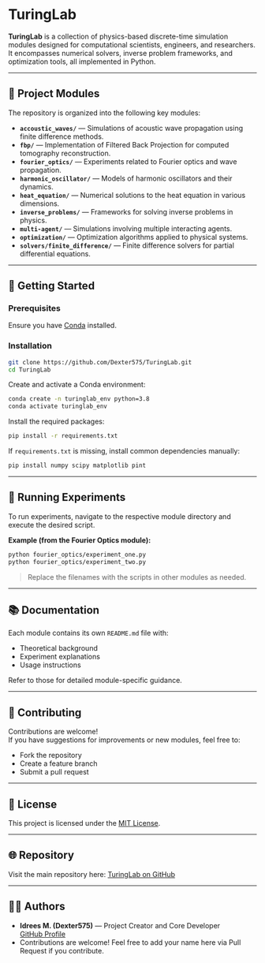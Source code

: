 ﻿# TuringLab

**TuringLab** is a collection of physics-based discrete-time simulation modules designed for computational scientists, engineers, and researchers. It encompasses numerical solvers, inverse problem frameworks, and optimization tools, all implemented in Python.

---

## 📁 Project Modules

The repository is organized into the following key modules:

- **`accoustic_waves/`** — Simulations of acoustic wave propagation using finite difference methods.
- **`fbp/`** — Implementation of Filtered Back Projection for computed tomography reconstruction.
- **`fourier_optics/`** — Experiments related to Fourier optics and wave propagation.
- **`harmonic_oscillator/`** — Models of harmonic oscillators and their dynamics.
- **`heat_equation/`** — Numerical solutions to the heat equation in various dimensions.
- **`inverse_problems/`** — Frameworks for solving inverse problems in physics.
- **`multi-agent/`** — Simulations involving multiple interacting agents.
- **`optimization/`** — Optimization algorithms applied to physical systems.
- **`solvers/finite_difference/`** — Finite difference solvers for partial differential equations.

---

## 🚀 Getting Started

### Prerequisites

Ensure you have [Conda](https://docs.conda.io/en/latest/) installed.

### Installation

```bash
git clone https://github.com/Dexter575/TuringLab.git
cd TuringLab
```

Create and activate a Conda environment:

```bash
conda create -n turinglab_env python=3.8
conda activate turinglab_env
```

Install the required packages:

```bash
pip install -r requirements.txt
```

If `requirements.txt` is missing, install common dependencies manually:

```bash
pip install numpy scipy matplotlib pint
```

---

## 🧪 Running Experiments

To run experiments, navigate to the respective module directory and execute the desired script.

**Example (from the Fourier Optics module):**

```bash
python fourier_optics/experiment_one.py
python fourier_optics/experiment_two.py
```

> Replace the filenames with the scripts in other modules as needed.

---

## 📚 Documentation

Each module contains its own `README.md` file with:
- Theoretical background
- Experiment explanations
- Usage instructions

Refer to those for detailed module-specific guidance.

---

## 🤝 Contributing

Contributions are welcome!  
If you have suggestions for improvements or new modules, feel free to:
- Fork the repository
- Create a feature branch
- Submit a pull request

---

## 📄 License

This project is licensed under the [MIT License](LICENSE).

---

## 🌐 Repository

Visit the main repository here: [TuringLab on GitHub](https://github.com/Dexter575/TuringLab)


---

## 👨‍🔬 Authors

- **Idrees M. (Dexter575)** — Project Creator and Core Developer  
  [GitHub Profile](https://github.com/Dexter575)
- Contributions are welcome! Feel free to add your name here via Pull Request if you contribute.

